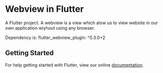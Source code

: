 # Webview in Flutter

A Flutter project.
A webview is a view which alow us to view website in our own application wiyhout using any browser.

Dependency is:
flutter_webview_plugin: ^0.3.0+2

## Getting Started

For help getting started with Flutter, view our online
[documentation](https://flutter.io/).

